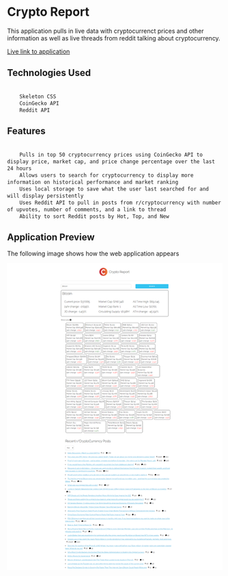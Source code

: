 # Crypto Report

This application pulls in live data with cryptocurrenct prices and other information as well as live threads from reddit talking about cryptocurrency.

[Live link to application](https://jacksonnorris.github.io/bc-crypto-viewer/)

## Technologies Used

```

    Skeleton CSS
    CoinGecko API
    Reddit API

```

## Features

```

    Pulls in top 50 cryptocurrency prices using CoinGecko API to display price, market cap, and price change percentage over the last 24 hours
    Allows users to search for cryptocurrency to display more information on historical performance and market ranking
    Uses local storage to save what the user last searched for and will display persistently
    Uses Reddit API to pull in posts from r/cryptocurrency with number of upvotes, number of comments, and a link to thread
    Ability to sort Reddit posts by Hot, Top, and New

```

## Application Preview

The following image shows how the web application appears

![Displays application page with a featured cryptocurrency searched at the top. Below is a list of the top 50 cryptocurrencies by market cap. Below that is a list of Reddit posts sorted by hot from the c/cryptocurrency board](assets/images/applicationPicture.png)
